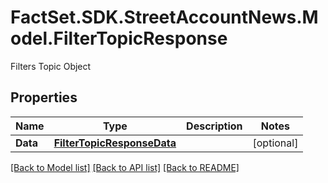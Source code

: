 # FactSet.SDK.StreetAccountNews.Model.FilterTopicResponse
Filters Topic Object

## Properties

Name | Type | Description | Notes
------------ | ------------- | ------------- | -------------
**Data** | [**FilterTopicResponseData**](FilterTopicResponseData.md) |  | [optional] 

[[Back to Model list]](../README.md#documentation-for-models) [[Back to API list]](../README.md#documentation-for-api-endpoints) [[Back to README]](../README.md)

